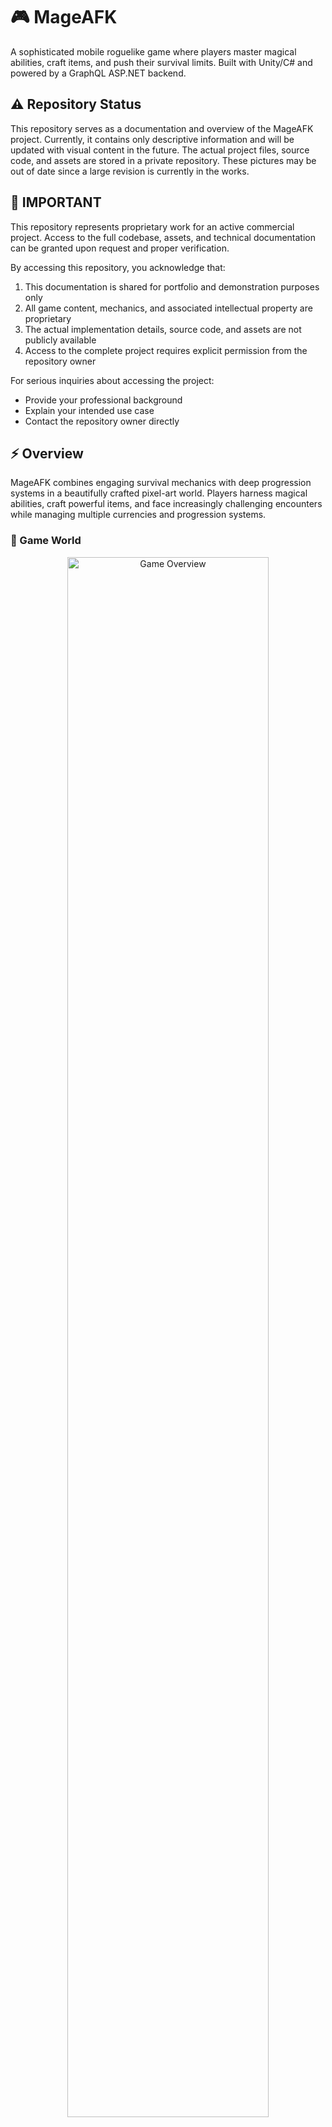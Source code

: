 # 🎮 MageAFK

A sophisticated mobile roguelike game where players master magical abilities, craft items, and push their survival limits. Built with Unity/C# and powered by a GraphQL ASP.NET backend.

## ⚠️ Repository Status

This repository serves as a documentation and overview of the MageAFK project. Currently, it contains only descriptive information and will be updated with visual content in the future. The actual project files, source code, and assets are stored in a private repository. These pictures may be out of date since a large revision is currently in the works.

## 🚨 IMPORTANT

This repository represents proprietary work for an active commercial project. Access to the full codebase, assets, and technical documentation can be granted upon request and proper verification.

By accessing this repository, you acknowledge that:

1. This documentation is shared for portfolio and demonstration purposes only
2. All game content, mechanics, and associated intellectual property are proprietary
3. The actual implementation details, source code, and assets are not publicly available
4. Access to the complete project requires explicit permission from the repository owner

For serious inquiries about accessing the project:
* Provide your professional background
* Explain your intended use case
* Contact the repository owner directly

## ⚡ Overview

MageAFK combines engaging survival mechanics with deep progression systems in a beautifully crafted pixel-art world. Players harness magical abilities, craft powerful items, and face increasingly challenging encounters while managing multiple currencies and progression systems.

### 🏰 Game World

<p align="center">
  <img src="https://github.com/user-attachments/assets/dbbe8b65-6f11-46f9-98d7-130b7e6cf1de" width="80%" alt="Game Overview">
</p>

<p align="center">
  <img src="https://github.com/user-attachments/assets/1f3a1bfb-f384-4ce7-b486-45faf978c128" width="45%" alt="Gameplay Screenshot 1">
  <img src="https://github.com/user-attachments/assets/993cdb14-d1fb-4a2f-943d-ea2f7f3c14a2" width="45%" alt="Gameplay Screenshot 2">
</p>


<p align="center">
  <img src="https://github.com/user-attachments/assets/3ef60858-b919-4140-9e72-b059fc97a54c" width="80%" alt="Game Environment">
</p

<p align="center">
  <img src="https://github.com/user-attachments/assets/1544e4a1-1151-4995-9530-fc0a8f551190" width="100%">
</p>

### 🔮 Game Systems

<div align="center">
  <h4>Spell System</h4>
  <img src="https://github.com/user-attachments/assets/505de60d-e35c-452f-97db-f1f51d1d004f" width="80%" alt="Spell Screen">
</div>

<div align="center">
  <h4>Skills</h4>
  <img src="https://github.com/user-attachments/assets/7e03a34d-ab74-4367-be99-0e5be69a7e1b" width="80%" alt="Spell Screen">
</div>


<div align="center">
  <h4>Alchemy</h4>
  <p align="center">
    <img src="https://github.com/user-attachments/assets/e13c0039-ae4a-4fe5-8010-c924f290ca38" width="45%" alt="Alchemy Interface">
    <img src="https://github.com/user-attachments/assets/4540bc3e-1962-4ded-877e-71b0b673893b" width="45%" alt="Alchemy System">
  </p>
</div>

<div align="center">
<h4>Blacksmith</h4>
<img src="https://github.com/user-attachments/assets/b7a94673-42ac-4b55-858a-7d674e8fca64" width="45%" alt="Battle Scene 1">
</div>

<div align="center">
  <h4>Character Development</h4>
  <img src="https://github.com/user-attachments/assets/592729db-0453-4a86-aeb6-c82efe8875f3" width="80%" alt="Character Progression">
</div>

## 🎯 Core Features

### 1. 🔮 Dynamic Combat System

* Multiple unique spells with distinct effects and strategies
* Upgrade system for spell enhancement
* Real-time combat with strategic positioning
* Progressive difficulty scaling

### 2. ⚔️ Survival Mechanics

* Wave-based enemy encounters
* Resource management
* Strategic item usage
* Multiple unique locations to master

### 3. 🛠️ Deep Crafting System

* Diverse item crafting options
* Material gathering from defeated enemies
* Equipment enhancement
* Strategic inventory management

### 4. 💎 Progressive Enhancement

* Multiple currency types
* Permanent character upgrades
* Unlock new abilities and locations
* Achievement-based rewards

### 5. 🏰 Multiple Battle Arenas

* Unique environments with distinct challenges
* Location-specific enemies and rewards
* Progressive difficulty scaling
* Special environment mechanics

## 🔧 Technical Architecture

### Frontend (Unity/C#)

* **Architecture Pattern:** Service Locator with Dependency Injection
* **Event System:** Decoupled event-driven communication
* **State Management:** Robust state machine implementation
* **Performance:** Optimized for mobile platforms
* **UI System:** Modular, reusable components

### Backend (ASP.NET)

* **API:** GraphQL for efficient data querying
* **Database:** Optimized PostgreSQL schema
* **Authentication:** Secure player authentication
* **Analytics:** Comprehensive player metrics
* **Monetization:** In-app purchase and advertisement integration

## 💫 Design Philosophy

* **Modularity:** Decoupled systems for easy maintenance
* **Scalability:** Architecture supporting future content
* **Performance:** Optimized for mobile platforms
* **Engagement:** Deep progression systems
* **Monetization:** Strategic integration of revenue streams

## 🛠️ Technology Stack

* **Game Engine:** Unity 2022.x
* **Language:** C#
* **Backend:** ASP.NET Core
* **API:** GraphQL
* **Database:** PostgreSQL
* **Art Style:** Custom Pixel Art
* **Platform:** Mobile (iOS/Android)

## 📊 Features in Development

* Expanded spell system
* New locations
* Additional crafting options
* Enhanced progression systems
* Social features

## 📱 Supported Platforms

* iOS 13.0+
* Android 8.0+

## 📧 Contact

For any inquiries regarding this project, please contact the repository owner directly.

© Brandon Mesch 2024. All Rights Reserved.
